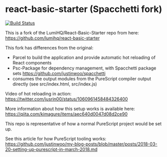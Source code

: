 # react-basic-starter (Spacchetti fork)

[![Build Status](https://travis-ci.org/justinwoo/spacchetti-react-basic-starter.svg?branch=master)](https://travis-ci.org/justinwoo/spacchetti-react-basic-starter)

This is a fork of the LumiHQ/React-Basic-Starter repo from here: <https://github.com/lumihq/react-basic-starter>

This fork has differences from the original:

* Parcel to build the application and provide automatic hot reloading of React components
* Psc-Package for dependency management, with Spacchetti package sets <https://github.com/justinwoo/spacchetti>
* consumes the output modules from the PureScript compiler output directly (see src/index.html, src/index.js)

Video of hot reloading in action: <https://twitter.com/jusrin00/status/1060961458484326400>

More information about how this setup works is available here: <https://qiita.com/kimagure/items/aec640d0047d08d2ce90>

This repo is representative of how a normal PureScript project would be set up.

See this article for how PureScript tooling works: <https://github.com/justinwoo/my-blog-posts/blob/master/posts/2018-03-20-setting-up-purescript-in-march-2018.md>
